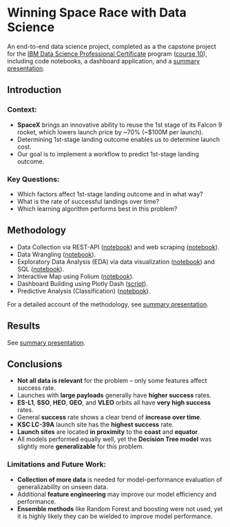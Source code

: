 # Winning Space Race with Data Science
An end-to-end data science project, completed as a the capstone project for the [IBM Data Science Professional Certificate](https://www.coursera.org/professional-certificates/ibm-data-science) program ([course 10](https://www.coursera.org/learn/applied-data-science-capstone?specialization=ibm-data-science)), including code notebooks, a dashboard application, and a [summary presentation](Winning_Space_Race_with_Data_Science.pdf).


## Introduction

### Context:
- **SpaceX** brings an innovative ability to reuse the 1st stage of its Falcon 9 rocket, which lowers launch price by ~70% (~$100M per launch).
- Determining 1st-stage landing outcome enables us to determine launch cost.
- Our goal is to implement a workflow to predict 1st-stage landing outcome.

### Key Questions:
- Which factors affect 1st-stage landing outcome and in what way?
- What is the rate of successful landings over time?
- Which learning algorithm performs best in this problem?


## Methodology

- Data Collection via REST-API ([notebook](Code/1__Data_Collection__API.ipynb)) and web scraping ([notebook](Code/2__Data_Collection__Webscraping.ipynb)).
- Data Wrangling ([notebook](Code/3__Data_Wrangling.ipynb)).
- Exploratory Data Analysis (EDA) via data visualization ([notebook](Code/4__EDA_DataViz.ipynb)) and SQL ([notebook](Code/5__EDA_SQL.ipynb)).
- Interactive Map using Folium ([notebook](Code/6__VizAnalytics_Folium.ipynb)).
- Dashboard Building using Plotly Dash ([script](Code/7__spacex_dash_app.py)).
- Predictive Analysis (Classification) ([notebook](Code/8__Predictive_Analysis.ipynb)).

For a detailed account of the methodology, see [summary presentation](Winning_Space_Race_with_Data_Science.pdf).


## Results

See [summary presentation](Winning_Space_Race_with_Data_Science.pdf).


## Conclusions

- **Not all data is relevant** for the problem – only some features affect success rate.
- Launches with **large payloads** generally have **higher success** rates.
- **ES-L1**, **SSO**, **HEO**, **GEO**, and **VLEO** orbits all have **very high success** rates.
- General **success** rate shows a clear trend of **increase over time**.
- **KSC LC-39A** launch site has the **highest success** rate.
- **Launch sites** are located **in proximity** to the **coast** and **equator**.
- All models performed equally well, yet the **Decision Tree model** was slightly more **generalizable** for this problem.

### Limitations and Future Work:
- **Collection of more data** is needed for model-performance evaluation of generalizability on unseen data.
- Additional **feature engineering** may improve our model efficiency and performance.
- **Ensemble methods** like Random Forest and boosting were not used, yet it is highly likely they can be wielded to improve model performance.
